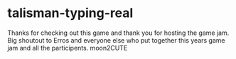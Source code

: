 # talisman-typing-real

Thanks for checking out this game and thank you for hosting the game jam. Big shoutout to Erros and everyone else who put together this years game jam and all the participents. moon2CUTE
